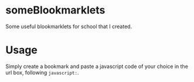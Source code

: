 # someBlookmarklets
Some useful blookmarklets for school that I created.
# Usage
Simply create a bookmark and paste a javascript code of your choice in the url box, following `javascript:`.
